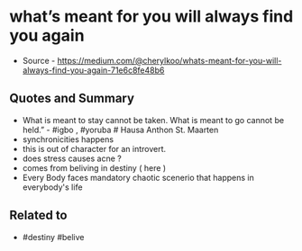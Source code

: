 
# what’s meant for you will always find you again
- Source - https://medium.com/@cherylkoo/whats-meant-for-you-will-always-find-you-again-71e6c8fe48b6

## Quotes and Summary
- What is meant to stay cannot be taken. What is meant to go cannot be held.” - #igbo , #yoruba # Hausa
    Anthon St. Maarten
- synchronicities happens
- this is out of character for an introvert.
- does stress causes acne ?
- comes from beliving in destiny ( here )
- Every Body faces mandatory chaotic scenerio that happens in everybody's life

## Related to 
- #destiny #belive













